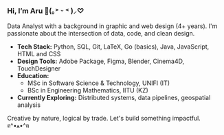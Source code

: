 ### Hi, I’m Aru 👋(｡˃ ᵕ ˂ )⸝♡

Data Analyst with a background in graphic and web design (4+ years). I'm passionate about the intersection of data, code, and clean design.

- **Tech Stack:** Python, SQL, Git, LaTeX, Go (basics), Java, JavaScript, HTML and CSS
- **Design Tools:** Adobe Package, Figma, Blender, Cinema4D, TouchDesigner
- **Education:**
    - MSc in Software Science & Technology, UNIFI (IT)
    - BSc in Engineering Mathematics, IITU (KZ)
- **Currently Exploring:** Distributed systems, data pipelines, geospatial analysis

Creative by nature, logical by trade. Let's build something impactful. ฅ^•ﻌ•^ฅ
